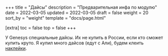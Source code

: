 +++
title = "Дайсы"
description = "Предварительная инфа по модулю"
date = 2022-03-05
updated = 2022-03-05
draft = false
weight = 20
sort_by = "weight"
template = "docs/page.html"

[extra]
toc = false
top = false
+++

У Genesys специальные дайсы. Их не купить в России, если кто сможет купить круто. Я купил много дайсов (едут с Али), будем клеить [наклейки](</files/dice-creation.zip>). 